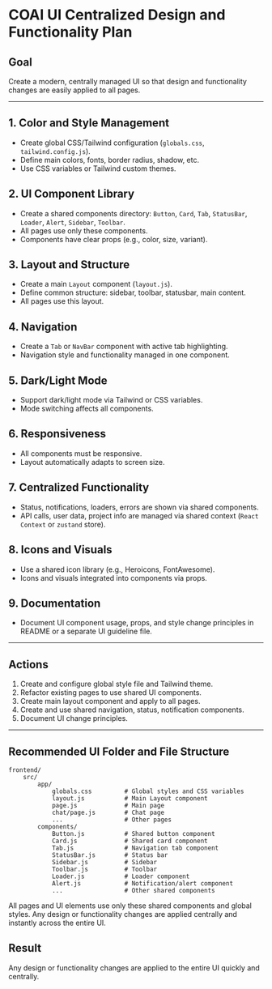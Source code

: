 
# COAI UI Centralized Design and Functionality Plan

## Goal
Create a modern, centrally managed UI so that design and functionality changes are easily applied to all pages.

---

## 1. Color and Style Management
- Create global CSS/Tailwind configuration (`globals.css`, `tailwind.config.js`).
- Define main colors, fonts, border radius, shadow, etc.
- Use CSS variables or Tailwind custom themes.

## 2. UI Component Library
- Create a shared components directory: `Button`, `Card`, `Tab`, `StatusBar`, `Loader`, `Alert`, `Sidebar`, `Toolbar`.
- All pages use only these components.
- Components have clear props (e.g., color, size, variant).

## 3. Layout and Structure
- Create a main `Layout` component (`layout.js`).
- Define common structure: sidebar, toolbar, statusbar, main content.
- All pages use this layout.

## 4. Navigation
- Create a `Tab` or `NavBar` component with active tab highlighting.
- Navigation style and functionality managed in one component.

## 5. Dark/Light Mode
- Support dark/light mode via Tailwind or CSS variables.
- Mode switching affects all components.

## 6. Responsiveness
- All components must be responsive.
- Layout automatically adapts to screen size.

## 7. Centralized Functionality
- Status, notifications, loaders, errors are shown via shared components.
- API calls, user data, project info are managed via shared context (`React Context` or `zustand` store).

## 8. Icons and Visuals
- Use a shared icon library (e.g., Heroicons, FontAwesome).
- Icons and visuals integrated into components via props.

## 9. Documentation
- Document UI component usage, props, and style change principles in README or a separate UI guideline file.

---

## Actions
1. Create and configure global style file and Tailwind theme.
2. Refactor existing pages to use shared UI components.
3. Create main layout component and apply to all pages.
4. Create and use shared navigation, status, notification components.
5. Document UI change principles.

---

## Recommended UI Folder and File Structure

```
frontend/
	src/
		app/
			globals.css         # Global styles and CSS variables
			layout.js           # Main Layout component
			page.js             # Main page
			chat/page.js        # Chat page
			...                 # Other pages
		components/
			Button.js           # Shared button component
			Card.js             # Shared card component
			Tab.js              # Navigation tab component
			StatusBar.js        # Status bar
			Sidebar.js          # Sidebar
			Toolbar.js          # Toolbar
			Loader.js           # Loader component
			Alert.js            # Notification/alert component
			...                 # Other shared components
```

All pages and UI elements use only these shared components and global styles. Any design or functionality changes are applied centrally and instantly across the entire UI.

## Result
Any design or functionality changes are applied to the entire UI quickly and centrally.
